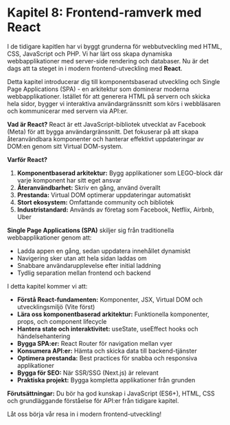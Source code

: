 # Kapitel 8: Frontend-ramverk med React

I de tidigare kapitlen har vi byggt grunderna för webbutveckling med HTML, CSS, JavaScript och PHP. Vi har lärt oss skapa dynamiska webbapplikationer med server-side rendering och databaser. Nu är det dags att ta steget in i modern frontend-utveckling med **React**.

Detta kapitel introducerar dig till komponentsbaserad utveckling och Single Page Applications (SPA) - en arkitektur som dominerar moderna webbapplikationer. Istället för att generera HTML på servern och skicka hela sidor, bygger vi interaktiva användargränssnitt som körs i webbläsaren och kommunicerar med servern via API:er.

**Vad är React?** React är ett JavaScript-bibliotek utvecklat av Facebook (Meta) för att bygga användargränssnitt. Det fokuserar på att skapa återanvändbara komponenter och hanterar effektivt uppdateringar av DOM:en genom sitt Virtual DOM-system.

**Varför React?** 

1. **Komponentbaserad arkitektur:** Bygg applikationer som LEGO-block där varje komponent har sitt eget ansvar
2. **Återanvändbarhet:** Skriv en gång, använd överallt
3. **Prestanda:** Virtual DOM optimerar uppdateringar automatiskt  
4. **Stort ekosystem:** Omfattande community och bibliotek
5. **Industristandard:** Används av företag som Facebook, Netflix, Airbnb, Uber

**Single Page Applications (SPA)** skiljer sig från traditionella webbapplikationer genom att:
- Ladda appen en gång, sedan uppdatera innehållet dynamiskt
- Navigering sker utan att hela sidan laddas om
- Snabbare användarupplevelse efter initial laddning
- Tydlig separation mellan frontend och backend

I detta kapitel kommer vi att:

*   **Förstå React-fundamenten:** Komponenter, JSX, Virtual DOM och utvecklingsmiljö (Vite först)
*   **Lära oss komponentbaserad arkitektur:** Funktionella komponenter, props, och component lifecycle
*   **Hantera state och interaktivitet:** useState, useEffect hooks och händelsehantering  
*   **Bygga SPA:er:** React Router för navigation mellan vyer
*   **Konsumera API:er:** Hämta och skicka data till backend-tjänster
*   **Optimera prestanda:** Best practices för snabba och responsiva applikationer
*   **Bygga för SEO:** När SSR/SSG (Next.js) är relevant
*   **Praktiska projekt:** Bygga kompletta applikationer från grunden

**Förutsättningar:** Du bör ha god kunskap i JavaScript (ES6+), HTML, CSS och grundläggande förståelse för API:er från tidigare kapitel.

Låt oss börja vår resa in i modern frontend-utveckling!
